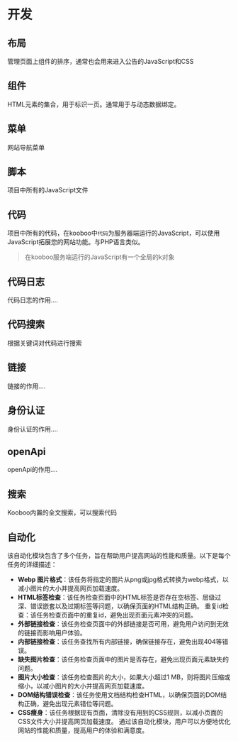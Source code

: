 # 开发
## 布局
管理页面上组件的排序，通常也会用来进入公告的JavaScript和CSS
## 组件
HTML元素的集合，用于标识一页。通常用于与动态数据绑定。


## 菜单
网站导航菜单

## 脚本
项目中所有的JavaScript文件
## 代码
项目中所有的代码，在kooboo中`代码`为服务器端运行的JavaScript，可以使用JavaScript拓展您的网站功能。与PHP语言类似。

> 在kooboo服务端运行的JavaScript有一个全局的k对象

## 代码日志
代码日志的作用....

## 代码搜索
根据关键词对代码进行搜索
## 链接
链接的作用....
## 身份认证
身份认证的作用....

## openApi
openApi的作用....
## 搜索
Kooboo内置的全文搜索，可以搜索代码
## 自动化
该自动化模块包含了多个任务，旨在帮助用户提高网站的性能和质量。以下是每个任务的详细描述：

* **Webp 图片格式**：该任务将指定的图片从png或jpg格式转换为webp格式，以减小图片的大小并提高网页加载速度。
* **HTML标签检查**：该任务检查页面中的HTML标签是否存在空标签、层级过深、错误嵌套以及过期标签等问题，以确保页面的HTML结构正确。
重复id检查：该任务检查页面中的重复id，避免出现页面元素冲突的问题。
* **外部链接检查**：该任务检查页面中的外部链接是否可用，避免用户访问到无效的链接而影响用户体验。
* **内部链接检查**：该任务查找所有内部链接，确保链接存在，避免出现404等错误。
* **缺失图片检查**：该任务检查页面中的图片是否存在，避免出现页面元素缺失的问题。
* **图片大小检查**：该任务检查图片的大小，如果大小超过1 MB，则将图片压缩或缩小，以减小图片的大小并提高网页加载速度。
* **DOM结构错误检查**：该任务使用文档结构检查HTML，以确保页面的DOM结构正确，避免出现元素错位等问题。
* **CSS瘦身**：该任务根据现有页面，清除没有用到的CSS规则，以减小页面的CSS文件大小并提高网页加载速度。
通过该自动化模块，用户可以方便地优化网站的性能和质量，提高用户的体验和满意度。